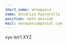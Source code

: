 ```yaml
---
short_name: annapasca
name: Annalisa Pascarella
position: math messiah
mail: annapasca@postal.com
---
```

xyx isn't XYZ